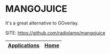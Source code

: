 # MANGOJUICE

 It's a great alternative to GOverlay.

 SITE: https://github.com/radiolamp/mangojuice

 | [Applications](https://portable-linux-apps.github.io/apps.html) | [Home](https://portable-linux-apps.github.io)
 | --- | --- |
